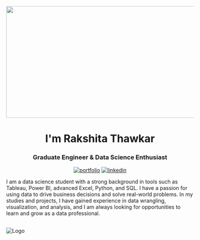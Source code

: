 <div align="center">
  <img src="https://media.giphy.com/media/dWesBcTLavkZuG35MI/giphy.gif" width="600" height="300"/>
</div>


<h1 align="center">I'm Rakshita Thawkar</h1>
<h3 align="center">Graduate Engineer & Data Science Enthusiast</h3>

<div align="center">
  
[![portfolio](https://img.shields.io/badge/my_portfolio-000?style=for-the-badge&logo=ko-fi&logoColor=white)](https://rakshitathawkar.github.io/)
[![linkedin](https://img.shields.io/badge/linkedin-0A66C2?style=for-the-badge&logo=linkedin&logoColor=white)](https://www.linkedin.com/in/rakshitathawkar)
  
</div>

I am a data science student with a strong background in tools such as Tableau, Power BI, advanced Excel, Python, and SQL. I have a passion for using data to drive business decisions and solve real-world problems. In my studies and projects, I have gained experience in data wrangling, visualization, and analysis, and I am always looking for opportunities to learn and grow as a data professional.

##
![Logo](https://www.netic.dk/wp-content/uploads/2018/11/Line-web-banner-for-artificial-intelligence-1.png)

